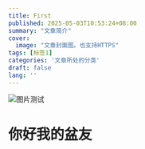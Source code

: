 ```yaml
---
title: First
published: 2025-05-03T10:53:24+08:00
summary: "文章简介"
cover:
  image: "文章封面图。也支持HTTPS"
tags: [标签1]
categories: '文章所处的分类'
draft: false 
lang: ''
---
```

 ![图片测试](https://img.pblog.xyzD:\blog\plk-blog-img/3a4d0470-9ed4-4933-a806-e60d7234d87f.webp)
 # 你好我的盆友